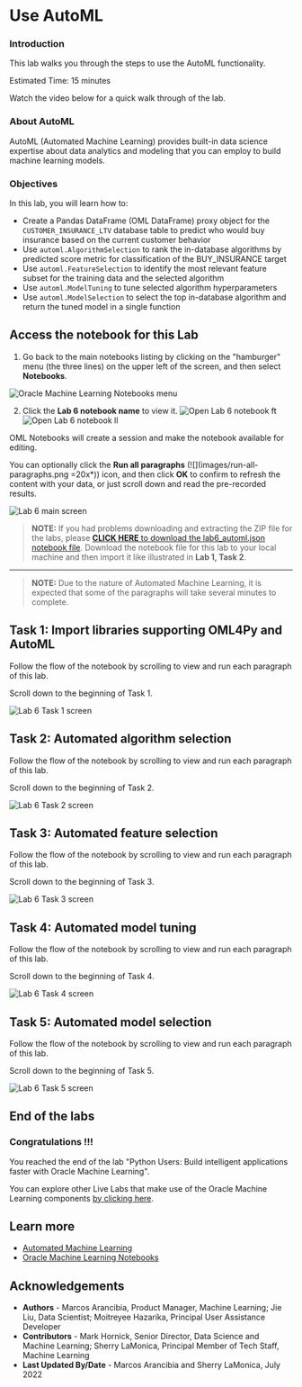 # Use AutoML

### Introduction

This lab walks you through the steps to use the AutoML functionality.

Estimated Time: 15 minutes

Watch the video below for a quick walk through of the lab.

[](youtube:xmccI5XwzEY)

### About AutoML
AutoML (Automated Machine Learning) provides built-in data science expertise about data analytics and modeling that you can employ to build machine learning models.

### Objectives

In this lab, you will learn how to:
* Create a Pandas DataFrame (OML DataFrame) proxy object for the `CUSTOMER_INSURANCE_LTV` database table to predict who would buy insurance based on the current customer behavior
* Use `automl.AlgorithmSelection` to rank the in-database algorithms by predicted score metric for classification of the BUY_INSURANCE target
* Use `automl.FeatureSelection` to identify the most relevant feature subset for the training data and the selected algorithm
* Use `automl.ModelTuning` to tune selected algorithm hyperparameters
* Use `automl.ModelSelection` to select the top in-database algorithm and return the tuned model in a single function

## Access the notebook for this Lab

1. Go back to the main notebooks listing by clicking on the "hamburger" menu (the three lines) on the upper left of the screen, and then select **Notebooks**.

 ![Oracle Machine Learning Notebooks menu](images/go-back-to-notebooks.png " ")

2. Click the **Lab 6 notebook name** to view it.
   <if type="freetier">
   ![Open Lab 6 notebook ft](images/click-on-lab6-ft.png " ") </if>
   <if type="livelabs">
   ![Open Lab 6 notebook ll](images/click-on-lab6-ll.png " ") </if>

  OML Notebooks will create a session and make the notebook available for editing.

  You can optionally click the **Run all paragraphs** (![](images/run-all-paragraphs.png =20x*)) icon, and then click **OK** to confirm to refresh the content with your data, or just scroll down and read the pre-recorded results.  
   
  ![Lab 6 main screen](images/lab6-main.png " ")

> **NOTE:** If you had problems downloading and extracting the ZIP file for the labs, please [**CLICK HERE** to download the lab6\_automl.json notebook file](./../notebooks/lab6_automl.json?download=1). Download the notebook file for this lab to your local machine and then import it like illustrated in **Lab 1, Task 2**.
___

> **NOTE:** Due to the nature of Automated Machine Learning, it is expected that some of the paragraphs will take several minutes to complete.

## Task 1: Import libraries supporting OML4Py and AutoML
Follow the flow of the notebook by scrolling to view and run each paragraph of this lab.

Scroll down to the beginning of Task 1.

  ![Lab 6 Task 1 screen](images/lab6-task1.png " ") 

## Task 2: Automated algorithm selection
Follow the flow of the notebook by scrolling to view and run each paragraph of this lab.

Scroll down to the beginning of Task 2.

  ![Lab 6 Task 2 screen](images/lab6-task2.png " ")

## Task 3: Automated feature selection
Follow the flow of the notebook by scrolling to view and run each paragraph of this lab.

Scroll down to the beginning of Task 3.

  ![Lab 6 Task 3 screen](images/lab6-task3.png " ")
  

## Task 4: Automated model tuning
Follow the flow of the notebook by scrolling to view and run each paragraph of this lab.

Scroll down to the beginning of Task 4.

  ![Lab 6 Task 4 screen](images/lab6-task4.png " ")
  

## Task 5: Automated model selection
Follow the flow of the notebook by scrolling to view and run each paragraph of this lab.

Scroll down to the beginning of Task 5.

  ![Lab 6 Task 5 screen](images/lab6-task5.png " ")
  

## End of the labs  

### Congratulations !!!
You reached the end of the lab "Python Users: Build intelligent applications faster with Oracle Machine Learning".

You can explore other Live Labs that make use of the Oracle Machine Learning components [by clicking here](https://apexapps.oracle.com/pls/apex/dbpm/r/livelabs/livelabs-workshop-cards?c=y&p100_product=70).

## Learn more

* [Automated Machine Learning](https://docs.oracle.com/en/database/oracle/machine-learning/oml4py/1/mlpug/automatic-machine-learning.html#GUID-4B240E7A-1A8B-43B6-99A5-7FF86330805A)
* [Oracle Machine Learning Notebooks](https://docs.oracle.com/en/database/oracle/machine-learning/oml-notebooks/)

## Acknowledgements
* **Authors** - Marcos Arancibia, Product Manager, Machine Learning; Jie Liu, Data Scientist; Moitreyee Hazarika, Principal User Assistance Developer
* **Contributors** -  Mark Hornick, Senior Director, Data Science and Machine Learning; Sherry LaMonica, Principal Member of Tech Staff, Machine Learning
* **Last Updated By/Date** - Marcos Arancibia and Sherry LaMonica, July 2022
